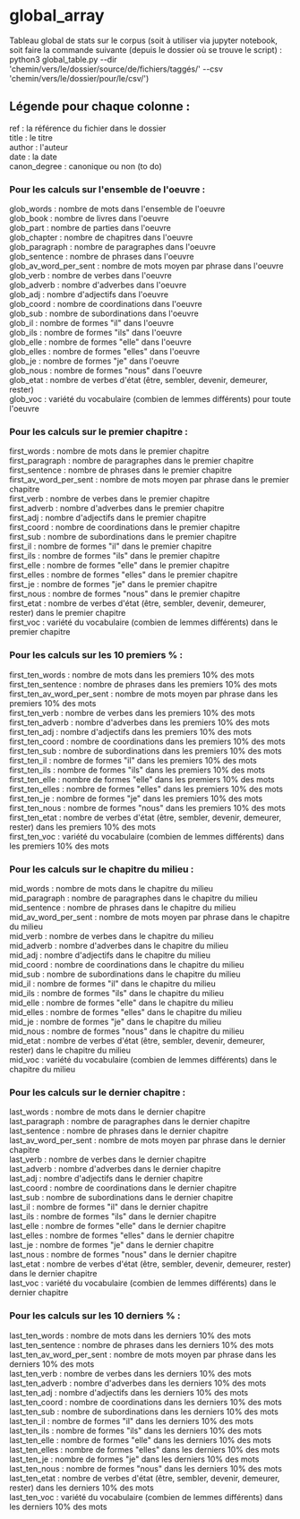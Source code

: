 # global_array
Tableau global de stats sur le corpus (soit à utiliser via jupyter notebook, soit faire la commande suivante (depuis le dossier où se trouve le script) : </br>
	python3 global_table.py --dir 'chemin/vers/le/dossier/source/de/fichiers/taggés/' --csv 'chemin/vers/le/dossier/pour/le/csv/')

## Légende pour chaque colonne :

ref : la référence du fichier dans le dossier</br>
title : le titre</br>
author : l'auteur</br>
date : la date</br>
canon_degree : canonique ou non (to do)</br>

### Pour les calculs sur l'ensemble de l'oeuvre :
glob_words : nombre de mots dans l'ensemble de l'oeuvre</br>
glob_book : nombre de livres dans l'oeuvre</br>
glob_part : nombre de parties dans l'oeuvre</br>
glob_chapter : nombre de chapitres dans l'oeuvre</br>
glob_paragraph : nombre de paragraphes dans l'oeuvre</br>
glob_sentence : nombre de phrases dans l'oeuvre</br>
glob_av_word_per_sent : nombre de mots moyen par phrase dans l'oeuvre</br>
glob_verb : nombre de verbes dans l'oeuvre</br>
glob_adverb : nombre d'adverbes dans l'oeuvre</br>
glob_adj : nombre d'adjectifs dans l'oeuvre</br>
glob_coord : nombre de coordinations dans l'oeuvre</br>
glob_sub : nombre de subordinations dans l'oeuvre</br>
glob_il : nombre de formes "il" dans l'oeuvre</br>
glob_ils : nombre de formes "ils" dans l'oeuvre</br>
glob_elle : nombre de formes "elle" dans l'oeuvre</br>
glob_elles : nombre de formes "elles" dans l'oeuvre</br>
glob_je : nombre de formes "je" dans l'oeuvre</br>
glob_nous : nombre de formes "nous" dans l'oeuvre</br>
glob_etat : nombre de verbes d'état (être, sembler, devenir, demeurer, rester)</br>
glob_voc : variété du vocabulaire (combien de lemmes différents) pour toute l'oeuvre</br>

### Pour les calculs sur le premier chapitre :
first_words : nombre de mots dans le premier chapitre</br>
first_paragraph : nombre de paragraphes dans le premier chapitre</br>
first_sentence : nombre de phrases dans le premier chapitre</br>
first_av_word_per_sent : nombre de mots moyen par phrase dans le premier chapitre</br>
first_verb : nombre de verbes dans le premier chapitre</br>
first_adverb : nombre d'adverbes dans le premier chapitre</br>
first_adj : nombre d'adjectifs dans le premier chapitre</br>
first_coord : nombre de coordinations dans le premier chapitre</br>
first_sub : nombre de subordinations dans le premier chapitre</br>
first_il : nombre de formes "il" dans le premier chapitre</br>
first_ils : nombre de formes "ils" dans le premier chapitre</br>
first_elle : nombre de formes "elle" dans le premier chapitre</br>
first_elles : nombre de formes "elles" dans le premier chapitre</br>
first_je : nombre de formes "je" dans le premier chapitre</br>
first_nous : nombre de formes "nous" dans le premier chapitre</br>
first_etat : nombre de verbes d'état (être, sembler, devenir, demeurer, rester) dans le premier chapitre</br>
first_voc : variété du vocabulaire (combien de lemmes différents) dans le premier chapitre</br>

### Pour les calculs sur les 10 premiers % :
first_ten_words : nombre de mots dans les premiers 10% des mots</br>
first_ten_sentence : nombre de phrases dans les premiers 10% des mots</br>
first_ten_av_word_per_sent : nombre de mots moyen par phrase dans les premiers 10% des mots</br>
first_ten_verb : nombre de verbes dans les premiers 10% des mots</br>
first_ten_adverb : nombre d'adverbes dans les premiers 10% des mots</br>
first_ten_adj : nombre d'adjectifs dans les premiers 10% des mots</br>
first_ten_coord : nombre de coordinations dans les premiers 10% des mots</br>
first_ten_sub : nombre de subordinations dans les premiers 10% des mots</br>
first_ten_il : nombre de formes "il" dans les premiers 10% des mots</br>
first_ten_ils : nombre de formes "ils" dans les premiers 10% des mots</br>
first_ten_elle : nombre de formes "elle" dans les premiers 10% des mots</br>
first_ten_elles : nombre de formes "elles" dans les premiers 10% des mots</br>
first_ten_je : nombre de formes "je" dans les premiers 10% des mots</br>
first_ten_nous : nombre de formes "nous" dans les premiers 10% des mots</br>
first_ten_etat : nombre de verbes d'état (être, sembler, devenir, demeurer, rester) dans les premiers 10% des mots</br>
first_ten_voc : variété du vocabulaire (combien de lemmes différents) dans les premiers 10% des mots</br>

### Pour les calculs sur le chapitre du milieu :
mid_words : nombre de mots dans le chapitre du milieu</br>
mid_paragraph : nombre de paragraphes dans le chapitre du milieu</br>
mid_sentence : nombre de phrases dans le chapitre du milieu</br>
mid_av_word_per_sent : nombre de mots moyen par phrase dans le chapitre du milieu</br>
mid_verb : nombre de verbes dans le chapitre du milieu</br>
mid_adverb : nombre d'adverbes dans le chapitre du milieu</br>
mid_adj : nombre d'adjectifs dans le chapitre du milieu</br>
mid_coord : nombre de coordinations dans le chapitre du milieu</br>
mid_sub : nombre de subordinations dans le chapitre du milieu</br>
mid_il : nombre de formes "il" dans le chapitre du milieu</br>
mid_ils : nombre de formes "ils" dans le chapitre du milieu</br>
mid_elle : nombre de formes "elle" dans le chapitre du milieu</br>
mid_elles : nombre de formes "elles" dans le chapitre du milieu</br>
mid_je : nombre de formes "je" dans le chapitre du milieu</br>
mid_nous : nombre de formes "nous" dans le chapitre du milieu</br>
mid_etat : nombre de verbes d'état (être, sembler, devenir, demeurer, rester) dans le chapitre du milieu</br>
mid_voc : variété du vocabulaire (combien de lemmes différents) dans le chapitre du milieu</br>

### Pour les calculs sur le dernier chapitre :
last_words : nombre de mots dans le dernier chapitre</br>
last_paragraph : nombre de paragraphes dans le dernier chapitre</br>
last_sentence : nombre de phrases dans le dernier chapitre</br>
last_av_word_per_sent : nombre de mots moyen par phrase dans le dernier chapitre</br>
last_verb : nombre de verbes dans le dernier chapitre</br>
last_adverb : nombre d'adverbes dans le dernier chapitre</br>
last_adj : nombre d'adjectifs dans le dernier chapitre</br>
last_coord : nombre de coordinations dans le dernier chapitre</br>
last_sub : nombre de subordinations dans le dernier chapitre</br>
last_il : nombre de formes "il" dans le dernier chapitre</br>
last_ils : nombre de formes "ils" dans le dernier chapitre</br>
last_elle : nombre de formes "elle" dans le dernier chapitre</br>
last_elles : nombre de formes "elles" dans le dernier chapitre</br>
last_je : nombre de formes "je" dans le dernier chapitre</br>
last_nous : nombre de formes "nous" dans le dernier chapitre</br>
last_etat : nombre de verbes d'état (être, sembler, devenir, demeurer, rester) dans le dernier chapitre</br>
last_voc : variété du vocabulaire (combien de lemmes différents) dans le dernier chapitre</br>

### Pour les calculs sur les 10 derniers % :
last_ten_words : nombre de mots dans les derniers 10% des mots</br>
last_ten_sentence : nombre de phrases dans les derniers 10% des mots</br>
last_ten_av_word_per_sent : nombre de mots moyen par phrase dans les derniers 10% des mots</br>
last_ten_verb : nombre de verbes dans les derniers 10% des mots</br>
last_ten_adverb : nombre d'adverbes dans les derniers 10% des mots</br>
last_ten_adj : nombre d'adjectifs dans les derniers 10% des mots</br>
last_ten_coord : nombre de coordinations dans les derniers 10% des mots</br>
last_ten_sub : nombre de subordinations dans les derniers 10% des mots</br>
last_ten_il : nombre de formes "il" dans les derniers 10% des mots</br>
last_ten_ils : nombre de formes "ils" dans les derniers 10% des mots</br>
last_ten_elle : nombre de formes "elle" dans les derniers 10% des mots</br>
last_ten_elles : nombre de formes "elles" dans les derniers 10% des mots</br>
last_ten_je : nombre de formes "je" dans les derniers 10% des mots</br>
last_ten_nous : nombre de formes "nous" dans les derniers 10% des mots</br>
last_ten_etat : nombre de verbes d'état (être, sembler, devenir, demeurer, rester) dans les derniers 10% des mots</br>
last_ten_voc : variété du vocabulaire (combien de lemmes différents) dans les derniers 10% des mots

